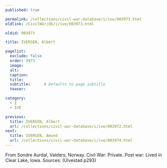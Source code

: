 ```yaml
---
published: true

permalink: /collections/civil-war-database/i/ive/003973.html
oldlink: /CivilWar/db/i/ive/003973.html

oldid: 003973

title: IVERSEN, Albert

pagelist:
  exclude: false
  order: 3973
  image: 
  alt:
  caption:
  title:
  subtitle:      # Defaults to page subtitle
  teaser:

category: 
  - I 
  - IVE

previous:
  title: IVERSEN, Albert
  url: /collections/civil-war-database/i/ive/003972.html  
next:
  title: IVERSEN, Amund
  url: /collections/civil-war-database/i/ive/003974.html   
---
```

From Sondre Aurdal, Valders, Norway. Civil War: Private. Post war: Lived in Clear Lake, Iowa. Sources: (Ulvestad p293)